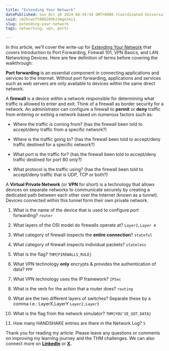 ```yaml
---
title: "Extending Your Network"
datePublished: Sun Oct 20 2024 08:59:54 GMT+0000 (Coordinated Universal Time)
cuid: cm2hcwzft000209kz3mge3ai1
slug: extending-your-network
tags: networking, vpn, ports

---
```


In this article, we’ll cover the write-up for [Extending Your Network](https://tryhackme.com/r/room/extendingyournetwork) that covers Introduction to Port Forwarding, Firewall 101, VPN Basics, and LAN Networking Devices. Here are few definition of terms before covering the walkthrough:

**Port forwarding** is an essential component in connecting applications and services to the Internet. Without port forwarding, applications and services such as web servers are only available to devices within the same direct network.

A **firewall** is a device within a network responsible for determining what traffic is allowed to enter and exit. Think of a firewall as border security for a network. An administrator can configure a firewall to **permit** or **deny** traffic from entering or exiting a network based on numerous factors such as:

* Where the traffic is coming from? (has the firewall been told to accept/deny traffic from a specific network?)
    
* Where is the traffic going to? (has the firewall been told to accept/deny traffic destined for a specific network?)
    
* What port is the traffic for? (has the firewall been told to accept/deny traffic destined for port 80 only?)
    
* What protocol is the traffic using? (has the firewall been told to accept/deny traffic that is UDP, TCP or both?)
    

A **Virtual Private Network** (or **VPN** for short) is a technology that allows devices on separate networks to communicate securely by creating a dedicated path between each other over the Internet (known as a tunnel). Devices connected within this tunnel form their own private network.

1. What is the name of the device that is used to configure port forwarding? `router`
    
2. What layers of the OSI model do firewalls operate at? `Layer3,Layer 4`
    
3. What category of firewall inspects the **entire connection**? `stateful`
    
4. What category of firewall inspects individual packets? `stateless`
    
5. What is the flag? `THM{FIREWALLS_RULE}`
    
6. What VPN technology **only** encrypts & provides the authentication of data? `PPP`
    
7. What VPN technology uses the IP framework? `IPSec`
    
8. What is the verb for the action that a router does? `routing`
    
9. What are the two different layers of switches? Separate these by a comma I.e.: LayerX,LayerY `Layer2,Layer3`
    
10. What is the flag from the network simulator? `THM{YOU’VE_GOT_DATA}`
    
11. How many HANDSHAKE entries are there in the Network Log? `5`
    

Thank you for reading my article. Please leave any questions or comments on improving my learning journey and the THM challenges. We can also connect more on [**LinkedIn**](https://www.linkedin.com/in/sharon-jebitok) or [**X**](https://x.com/SharonJebitok)**.**